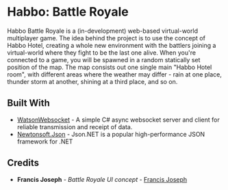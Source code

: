 # Habbo: Battle Royale

Habbo Battle Royale is a (in-development) web-based virtual-world multiplayer game. The idea behind the project is to use the concept of Habbo Hotel, creating a whole new environment with the battlers joining a virtual-world where they fight to be the last one alive. When you're connected to a game, you will be spawned in a random statically set position of the map. The map consists out one single main "Habbo Hotel room", with different areas where the weather may differ - rain at one place, thunder storm at another, shining at a third place, and so on.

## Built With

* [WatsonWebsocket](https://github.com/jchristn/WatsonWebsocket/) - A simple C# async websocket server and client for reliable transmission and receipt of data.
* [Newtonsoft.Json](https://github.com/JamesNK/Newtonsoft.Json/) - Json.NET is a popular high-performance JSON framework for .NET

## Credits

* **Francis Joseph** - *Battle Royale UI concept* - [Francis Joseph](https://devbest.com/members/francisjoseph.42561/)
